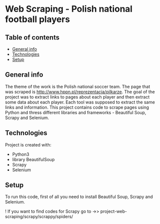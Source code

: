 # Web Scraping - Polish national football players

## Table of contents
* [General info](#general-info)
* [Technologies](#technologies)
* [Setup](#setup)

## General info
The theme of the work is the Polish national soccer team. The page that was scraped is http://www.hppn.pl/reprezentacja/pilkarze. The goal of the project was to extract links to pages about each player and then extract some data about each player. Each tool was supposed to extract the same links and information. This project contains code to scrape pages using Python and thress different libraries and frameworks - Beautiful Soup, Scrapy and Selenium. 
	
## Technologies
Project is created with:
* Python3
* library BeautifulSoup
* Scrapy 
* Selenium
	
## Setup
To run this code, first of all you need to install Beautiful Soup, Scrapy and Selenium. 


! If you want to find codes for Scrapy go to ->>  project-web-scraping/scrapy/scrappy/spiders/

